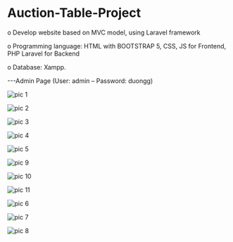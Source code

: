 # Auction-Table-Project
o	Develop website based on MVC model, using Laravel framework

o	Programming language: HTML with BOOTSTRAP 5, CSS, JS for Frontend, PHP Laravel for Backend

o	Database: Xampp. 

---Admin Page (User: admin – Password: duongg)

![pic 1](https://github.com/maikieuthu/Auction-Table-Project/assets/101267378/54cfe8ea-585e-4ea2-a83f-98e86d6dea42)

![pic 2](https://github.com/maikieuthu/Auction-Table-Project/assets/101267378/61753bd9-a20c-4160-8bb7-2b8367699bd8)

![pic 3](https://github.com/maikieuthu/Auction-Table-Project/assets/101267378/2363ba10-fd5d-4b91-b7ca-dbc87f17b698)

![pic 4](https://github.com/maikieuthu/Auction-Table-Project/assets/101267378/1e5ca0f4-6934-4862-a854-22c48b5959d7)

![pic 5](https://github.com/maikieuthu/Auction-Table-Project/assets/101267378/42c2cd11-f757-44f9-acc2-eeedc856c225)

![pic 9](https://github.com/maikieuthu/Auction-Table-Project/assets/101267378/3bb6aa3c-0301-4cd0-8330-003e00aa1e42)

![pic 10](https://github.com/maikieuthu/Auction-Table-Project/assets/101267378/fde3cf1a-107b-4d0d-a57d-1add43525db0)

![pic 11](https://github.com/maikieuthu/Auction-Table-Project/assets/101267378/c3b823d1-d463-47a2-9a9a-84e319866ad6)

![pic 6](https://github.com/maikieuthu/Auction-Table-Project/assets/101267378/4e018878-2276-4863-84dc-f0858124133d)

![pic 7](https://github.com/maikieuthu/Auction-Table-Project/assets/101267378/898bbb23-841c-4cb3-b336-e1d17e7093e1)

![pic 8](https://github.com/maikieuthu/Auction-Table-Project/assets/101267378/6cb40ea4-d012-4ea0-89a0-389bd40e2f58)

